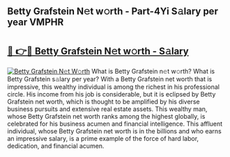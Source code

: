 ## Betty Grafstein N𝚎t w𝚘rth - Part-4Yi S𝚊lary per year VMPHR

# <h2><a href="http://gc2lej.nevu.top/?p=Betty+Grafstein">🔗 👉🔴 Betty Grafstein N𝚎t w𝚘rth - S𝚊lary</a></h2>

[![Betty Grafstein N𝚎t W𝚘rth](https://i.imgur.com/Oavwk0R.jpeg)](http://gc2lej.nevu.top/?p=Betty+Grafstein)
What is Betty Grafstein n𝚎t w𝚘rth? What is Betty Grafstein s𝚊lary per year?
With a Betty Grafstein net worth that is impressive, this wealthy individual is among the richest in his professional circle. His income from his job is considerable, but it is eclipsed by Betty Grafstein net worth, which is thought to be amplified by his diverse business pursuits and extensive real estate assets. This wealthy man, whose Betty Grafstein net worth ranks among the highest globally, is celebrated for his business acumen and financial intelligence. This affluent individual, whose Betty Grafstein net worth is in the billions and who earns an impressive salary, is a prime example of the force of hard labor, dedication, and financial acumen.
